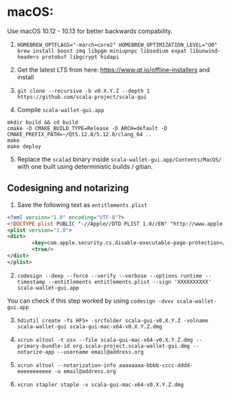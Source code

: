 # macOS:

Use macOS 10.12 - 10.13 for better backwards compability.

1. `HOMEBREW_OPTFLAGS="-march=core2" HOMEBREW_OPTIMIZATION_LEVEL="O0" brew install boost zmq libpgm miniupnpc libsodium expat libunwind-headers protobuf libgcrypt hidapi`

2. Get the latest LTS from here: https://www.qt.io/offline-installers and install

3. `git clone --recursive -b v0.X.Y.Z --depth 1 https://github.com/scala-project/scala-gui` 

4. Compile `scala-wallet-gui.app`

```
mkdir build && cd build
cmake -D CMAKE_BUILD_TYPE=Release -D ARCH=default -D CMAKE_PREFIX_PATH=~/Qt5.12.8/5.12.8/clang_64 ..
make
make deploy
```

5. Replace the `scalad` binary inside `scala-wallet-gui.app/Contents/MacOS/` with one built using deterministic builds / gitian.

## Codesigning and notarizing

1. Save the following text as `entitlements.plist`

```xml
<?xml version="1.0" encoding="UTF-8"?>
<!DOCTYPE plist PUBLIC "-//Apple//DTD PLIST 1.0//EN" "http://www.apple.com/DTDs/PropertyList-1.0.dtd">
<plist version="1.0">
<dict>
        <key>com.apple.security.cs.disable-executable-page-protection</key>
        <true/>
</dict>
</plist>
```

2. `codesign --deep --force --verify --verbose --options runtime --timestamp --entitlements entitlements.plist --sign 'XXXXXXXXXX' scala-wallet-gui.app`

You can check if this step worked by using `codesign -dvvv scala-wallet-gui.app`

3. `hdiutil create -fs HFS+ -srcfolder scala-gui-v0.X.Y.Z -volname scala-wallet-gui scala-gui-mac-x64-v0.X.Y.Z.dmg`

4. `xcrun altool -t osx --file scala-gui-mac-x64-v0.X.Y.Z.dmg --primary-bundle-id org.scala-project.scala-wallet-gui.dmg --notarize-app --username email@address.org`

5. `xcrun altool --notarization-info aaaaaaaa-bbbb-cccc-dddd-eeeeeeeeeee -u email@address.org`

6. `xcrun stapler staple -v scala-gui-mac-x64-v0.X.Y.Z.dmg`
